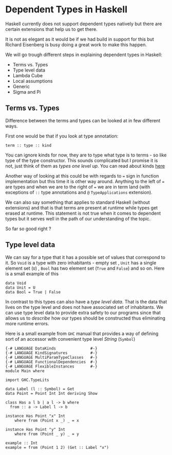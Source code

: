 # Dependent Types in Haskell

Haskell currently does not support dependent types natively but there are certain extensions that help us to get there.

It is not as elegant as it would be if we had build in support for this but Richard Eisenberg is busy doing a great
work to make this happen. 

We will go trough different steps in explaining dependent types in Haskell:

* Terms vs. Types
* Type level data
* Lambda Cube
* Local assumptions
* Generic 
* Sigma and Pi

## Terms vs. Types
Difference between the terms and types can be looked at in few different ways. 

First one would be that if you look at type annotation:
```
term :: type :: kind
```
You can ignore kinds for now, they are to type what type is to terms - so like type of the type constructor. This sounds complicated but I promise it is not, just think of them as _types one level up_. You can read about kinds [here](https://wiki.haskell.org/Kind)

Another way of looking at this could be with regards to `=` sign in function implementation but this time it is other way around. Anything to the left of `=` are types and when we are to the right of `=` we are in term land (with exceptions of  `::` type annotations and `@` `TypeApplications` extension).

We can also say something that applies to standard Haskell (without extensions) and that is that terms are present at runtime while types get erased at runtime. This statement is not true when it comes to dependent types but it serves well in the path of our understanding of the topic.

So far so good right ?

## Type level data
We can say for a type that it has a possible set of values that correspond to it. So `Void` is a type with zero inhabitants - empty set , `Unit` has a single element set (`U`) , `Bool` has two element set (`True` and `False`) and so on. Here is a small example of this

```
data Void 
data Unit = U
data Bool = True | False
```

In contrast to this types can also have a _type level data_. That is the data that lives on the type level and does not have associated set of inhabitants. We can use type level data to provide extra safety to our programs since that allows us to _describe_ how our types should be constructed thus eliminating more runtime errors. 

Here is a small example from `GHC` manual that provides a way of defining sort of an accessor with convenient type level _String_ (`Symbol`) 
```
{-# LANGUAGE DataKinds               #-}
{-# LANGUAGE KindSignatures          #-}
{-# LANGUAGE MultiParamTypeClasses   #-}
{-# LANGUAGE FunctionalDependencies  #-}
{-# LANGUAGE FlexibleInstances       #-}
module Main where

import GHC.TypeLits

data Label (l :: Symbol) = Get
data Point = Point Int Int deriving Show

class Has a l b | a l -> b where
  from :: a -> Label l -> b

instance Has Point "x" Int
    where from (Point x _) _ = x

instance Has Point "y" Int
    where from (Point _ y) _ = y

example :: Int
example = from (Point 1 2) (Get :: Label "x")

```



